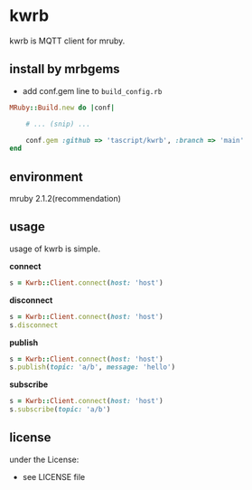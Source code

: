 # kwrb
kwrb is MQTT client for mruby.

## install by mrbgems
- add conf.gem line to `build_config.rb`

```ruby
MRuby::Build.new do |conf|

    # ... (snip) ...

    conf.gem :github => 'tascript/kwrb', :branch => 'main'
end
```

## environment

mruby 2.1.2(recommendation)

## usage

usage of kwrb is simple.

**connect**

```ruby
s = Kwrb::Client.connect(host: 'host')
```

**disconnect**

```ruby
s = Kwrb::Client.connect(host: 'host')
s.disconnect
```

**publish**

```ruby
s = Kwrb::Client.connect(host: 'host')
s.publish(topic: 'a/b', message: 'hello')
```

**subscribe**

```ruby
s = Kwrb::Client.connect(host: 'host')
s.subscribe(topic: 'a/b')
```

## license
under the  License:
- see LICENSE file
